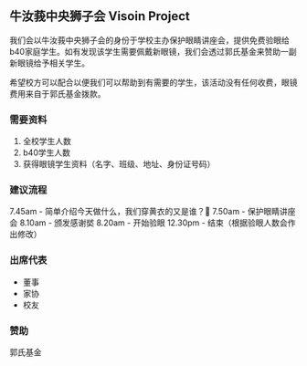 ## 牛汝莪中央狮子会 Visoin Project

我们会以牛汝莪中央狮子会的身份于学校主办保护眼睛讲座会，提供免费验眼给b40家庭学生。如有发现该学生需要佩戴新眼镜，我们会透过郭氏基金来赞助一副新眼镜给予相关学生。

希望校方可以配合以便我们可以帮助到有需要的学生，该活动没有任何收费，眼镜费用来自于郭氏基金拨款。



### 需要资料
1. 全校学生人数
2. b40学生人数
3. 获得眼镜学生资料（名字、班级、地址、身份证号码）

### 建议流程
7.45am - 简单介绍今天做什么，我们穿黄衣的又是谁？🤭
7.50am - 保护眼睛讲座会
8.10am - 颁发感谢𡘾
8.20am - 开始验眼
12.30pm - 结束（根据验眼人数会作出修改）

### 出席代表
- 董事
- 家协
- 校友

### 赞助
郭氏基金

 

